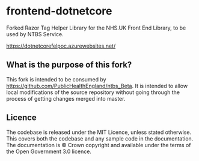 # frontend-dotnetcore
Forked Razor Tag Helper Library for the NHS.UK Front End Library, to be used by NTBS Service.

https://dotnetcorefelpoc.azurewebsites.net/

## What is the purpose of this fork?
 
This fork is intended to be consumed by https://github.com/PublicHealthEngland/ntbs_Beta. It is intended to allow local modifications of the source repository without going through the process of getting changes merged into master.

## Licence

The codebase is released under the MIT Licence, unless stated otherwise. This covers both the codebase and any sample code in the documentation. The documentation is © Crown copyright and available under the terms of the Open Government 3.0 licence.



